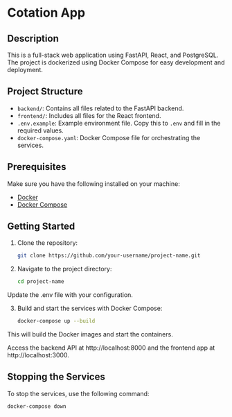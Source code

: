 # Cotation App

## Description

This is a full-stack web application using FastAPI, React, and PostgreSQL. The project is dockerized using Docker Compose for easy development and deployment.

## Project Structure

- `backend/`: Contains all files related to the FastAPI backend.
- `frontend/`: Includes all files for the React frontend.
- `.env.example`: Example environment file. Copy this to `.env` and fill in the required values.
- `docker-compose.yaml`: Docker Compose file for orchestrating the services.

## Prerequisites

Make sure you have the following installed on your machine:

- [Docker](https://docs.docker.com/get-docker/)
- [Docker Compose](https://docs.docker.com/compose/install/)

## Getting Started

1. Clone the repository:

   ```bash
   git clone https://github.com/your-username/project-name.git
   ```

2. Navigate to the project directory:

    ```bash
    cd project-name
    ```

Update the .env file with your configuration.

3. Build and start the services with Docker Compose:

    ```bash
    docker-compose up --build
    ```

This will build the Docker images and start the containers.

Access the backend API at http://localhost:8000 and the frontend app at http://localhost:3000.

## Stopping the Services

To stop the services, use the following command:

```bash
docker-compose down
```
